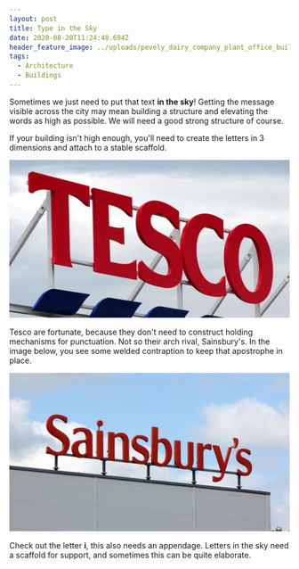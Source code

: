 ```yaml
---
layout: post
title: Type in the Sky
date: 2020-08-20T11:24:48.694Z
header_feature_image: ../uploads/pevely_dairy_company_plant_office_building.jpg
tags:
  - Architecture
  - Buildings
---
```

Sometimes we just need to put that text **in the sky**! Getting the message visible across the city may mean building a structure and elevating the words as high as possible. We will need a good strong structure of course.

If your building isn't high enough, you'll need to create the letters in 3 dimensions and attach to a stable scaffold.

![Tesco store. Image from SkyNews](../uploads/skynews-tesco-supermarket_4634438.jpg "Tesco store. Image from SkyNews")

Tesco are fortunate, because they don't need to construct holding mechanisms for punctuation. Not so their arch rival, Sainsbury's. In the image below, you see some welded contraption to keep that apostrophe in place.

![Sainsbury's in the sky](../uploads/shutterstock_1384561580.jpg "Sainsbury's in the sky")

Check out the letter **i**, this also needs an appendage. Letters in the sky need a scaffold for support, and sometimes this can be quite elaborate.